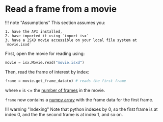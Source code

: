 # Read a frame from a movie

!!! note "Assumptions"
    This section assumes you: 

    1. have the API installed, 
    2. have imported it using `import isx` 
    3. have a ISXD movie accessible on your local file system at `movie.isxd`

First, open the movie for reading using:


```python
movie = isx.Movie.read("movie.isxd")

```

Then, read the frame of interest by index:

```python
frame = movie.get_frame_data(n) # reads the first frame
```
where `n` is <= the [number of frames](read-movie-timing.html) in the movie.

`frame` now contains a [numpy array](https://numpy.org/doc/stable/reference/generated/numpy.ndarray.html) with the frame data for the first frame. 

!!! warning "Indexing"
    Note that python indexes by 0, so the first frame is at index 0, and the the second frame is at index 1, and so on. 